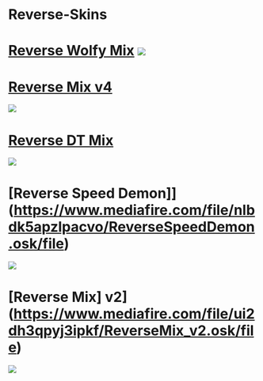 # Reverse-Skins
# [Reverse Wolfy Mix](https://drive.google.com/file/d/1twwR39BMC7a3P1Vh2Iow023Lws8pa1Ev/view?usp=sharing) ![](https://cdn.discordapp.com/attachments/707468869727682593/1019840973796298752/screenshot432.png) 
# [Reverse Mix v4](https://www.mediafire.com/file/okep8w77wjtyki8/ReverseMix_v4.osk/file) 
![](https://cdn.discordapp.com/attachments/707468869727682593/1020048176289419314/screenshot437.png)
# [Reverse DT Mix](https://www.mediafire.com/file/qr7ffdliub0cwza/ReverseMix_%255BDT%255D.osk/file) 
![](https://cdn.discordapp.com/attachments/707468869727682593/1020048601663156305/screenshot434.png) 
# [Reverse Speed Demon]](https://www.mediafire.com/file/nlbdk5apzlpacvo/ReverseSpeedDemon.osk/file)
![](https://cdn.discordapp.com/attachments/707468869727682593/1020053250654879856/screenshot441.png) 
# [Reverse Mix] v2](https://www.mediafire.com/file/ui2dh3qpyj3ipkf/ReverseMix_v2.osk/file) 
![](https://cdn.discordapp.com/attachments/707468869727682593/1020068343627137134/screenshot442.png)
